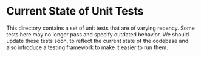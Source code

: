 # Current State of Unit Tests

This directory contains a set of unit tests that are of varying recency. Some tests here may no longer pass and specify outdated behavior. We should update these tests soon, to reflect the current state of the codebase and also introduce a testing framework to make it easier to run them.